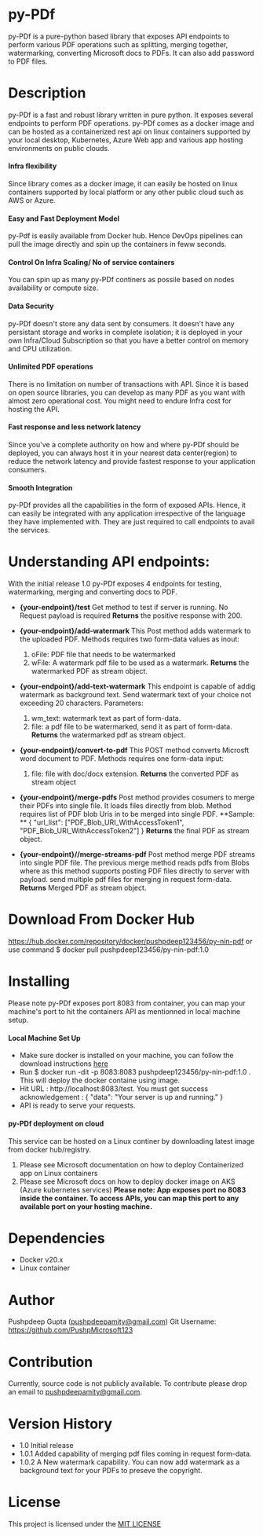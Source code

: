 # py-PDf
py-PDf is a pure-python based library that exposes API endpoints to perform various PDF operations such as splitting, merging together, watermarking, converting Microsoft docs to PDFs. It can also add password to PDF files.

# Description
py-PDf is a fast and robust library written in pure python. It exposes several endpoints to perform PDF operations. py-PDf comes as a docker image and can be hosted as a containerized rest api on linux containers supported by your local desktop, Kubernetes, Azure Web app and various app hosting environments on public clouds. 

#### Infra flexibility
Since library comes as a docker image, it can easily be hosted on linux containers supported by local platform or any other public cloud such as AWS or Azure.

#### Easy and Fast Deployment Model
py-Pdf is easily available from Docker hub. Hence DevOps pipelines can pull the image directly and spin up the containers in feww seconds. 

#### Control On Infra Scaling/ No of service containers
You can spin up as many py-PDf continers as possile based on nodes availability or compute size.

#### Data Security
py-PDf doesn't store any data sent by consumers. It doesn't have any persistant storage and works in complete isolation; it is deployed in your own Infra/Cloud Subscription so that you have a better control on memory and CPU utilization.

#### Unlimited PDF operations
There is no limitation on number of transactions with API. Since it is based on open source libraries, you can develop as many PDF as you want with almost zero operational cost.
You might need to endure Infra cost for hosting the API.

#### Fast response and less network latency
Since you've a complete authority on how and where py-PDf should be deployed, you can always host it in your nearest data center(region) to reduce the network latency and provide fastest response to your application consumers.

#### Smooth Integration
py-PDf provides all the capabilities in the form of exposed APIs. Hence, it can easily be integrated with any application irrespective of the language they have implemented with. They are just required to call endpoints to avail the services.

# Understanding API endpoints:
 With the initial release 1.0 py-PDf exposes 4 endpoints for testing, watermarking, merging and converting docs to PDF.

- **{your-endpoint}/test**
 Get method to test if server is running. No Request payload is required
 **Returns** the positive response with 200.

- **{your-endpoint}/add-watermark**
 This Post method adds watermark to the uploaded PDF. Methods requires two form-data values as inout:
  1. oFile: PDF file that needs to be watermarked
  2. wFile: A watermark pdf file to be used as a watermark.
  **Returns** the watermarked PDF as stream object.

- **{your-endpoint}/add-text-watermark**
   This endpoint is capable of addig watermark as background text. Send watermark text of your choice not exceeding 20 characters. Parameters:
   1. wm_text: watermark text as part of form-data.
   2. file: a pdf file to be watermarked, send it as part of form-data.
 **Returns** the watermarked pdf as stream object.

- **{your-endpoint}/convert-to-pdf**
 This POST method converts Microsft word document to PDF.
 Methods requires one form-data input:
  1. file: file with doc/docx extension.
**Returns** the converted PDF as stream object

- **{your-endpoint}/merge-pdfs**
 Post method provides cosumers to merge their PDFs into single file. It loads files directly from blob. Method requires list of PDF blob Uris in to be merged into single PDF.
 **Sample: ** {
    "url_list": ["PDF_Blob_URI_WithAccessToken1", "PDF_Blob_URI_WithAccessToken2"]
}
**Returns** the final PDF as stream object.

- **{your-endpoint}//merge-streams-pdf**
 Post method merge PDF streams into single PDF file. The previous merge method reads pdfs from Blobs where as this method supports posting PDF files directly to server with payload. send multiple pdf files for merging in request form-data.
 **Returns** Merged PDF as stream object.
 
# Download From Docker Hub
  https://hub.docker.com/repository/docker/pushpdeep123456/py-nin-pdf
  or use command $ docker pull pushpdeep123456/py-nin-pdf:1.0
# Installing
Please note py-PDf exposes port 8083 from container, you can map your machine's port to hit the containers API as mentionned in local machine setup.

#### Local Machine Set Up
 - Make sure docker is installed on your machine, you can follow the download instructions [here](https://docs.docker.com/get-docker/)
 - Run $ docker run -dit -p 8083:8083 pushpdeep123456/py-nin-pdf:1.0 . This will deploy the docker containe using image.
 - Hit URL : http://localhost:8083/test. You must get success acknowledgement :
 {
    "data": "Your server is up and running."
 }
 - API is ready to serve your requests.

#### py-PDf deployment on cloud
This service can be hosted on a Linux continer by downloading latest image from docker hub/registry.
1. Please see Microsoft documentation on how to deploy Containerized app on Linux containers
2. Please see Microsoft docs on how to deploy docker image on AKS (Azure kubernetes services)
**Please note: App exposes port no 8083 inside the container. To access APIs, you can map this port to any available port on your hosting machine.**

# Dependencies
- Docker v20.x
- Linux container

# Author
 Pushpdeep Gupta (pushpdeepamity@gmail.com)
 Git Username: https://github.com/PushpMicrosoft123

# Contribution
 Currently, source code is not publicly available. To contribute please drop an email to pushpdeepamity@gmail.com.
 
# Version History
- 1.0 Initial release
- 1.0.1 Added capability of merging pdf files coming in request form-data.
- 1.0.2 A New watermark capability. You can now add watermark as a background text for your PDFs to preseve the copyright. 

# License
This project is licensed under the [MIT LICENSE](https://choosealicense.com/licenses/mit/)


